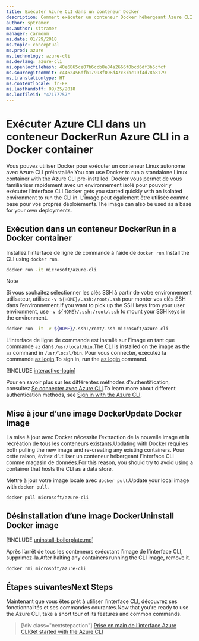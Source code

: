 ```yaml
---
title: Exécuter Azure CLI dans un conteneur Docker
description: Comment exécuter un conteneur Docker hébergeant Azure CLI
author: sptramer
ms.author: sttramer
manager: carmonm
ms.date: 01/29/2018
ms.topic: conceptual
ms.prod: azure
ms.technology: azure-cli
ms.devlang: azure-cli
ms.openlocfilehash: 40e6865ce07b6ccb8e84a2666f0bcd6df3b5cfcf
ms.sourcegitcommit: c4462456dfb17993f098d47c37bc19f4d78b8179
ms.translationtype: HT
ms.contentlocale: fr-FR
ms.lasthandoff: 09/25/2018
ms.locfileid: "47177757"
---
```

# <a name="run-azure-cli-in-a-docker-container"></a><span data-ttu-id="1c910-103">Exécuter Azure CLI dans un conteneur Docker</span><span class="sxs-lookup"><span data-stu-id="1c910-103">Run Azure CLI in a Docker container</span></span>

<span data-ttu-id="1c910-104">Vous pouvez utiliser Docker pour exécuter un conteneur Linux autonome avec Azure CLI préinstallée.</span><span class="sxs-lookup"><span data-stu-id="1c910-104">You can use Docker to run a standalone Linux container with the Azure CLI pre-installed.</span></span> <span data-ttu-id="1c910-105">Docker vous permet de vous familiariser rapidement avec un environnement isolé pour pouvoir y exécuter l’interface CLI.</span><span class="sxs-lookup"><span data-stu-id="1c910-105">Docker gets you started quickly with an isolated environment to run the CLI in.</span></span> <span data-ttu-id="1c910-106">L’image peut également être utilisée comme base pour vos propres déploiements.</span><span class="sxs-lookup"><span data-stu-id="1c910-106">The image can also be used as a base for your own deployments.</span></span>

## <a name="run-in-a-docker-container"></a><span data-ttu-id="1c910-107">Exécution dans un conteneur Docker</span><span class="sxs-lookup"><span data-stu-id="1c910-107">Run in a Docker container</span></span>

<span data-ttu-id="1c910-108">Installez l’interface de ligne de commande à l’aide de `docker run`.</span><span class="sxs-lookup"><span data-stu-id="1c910-108">Install the CLI using `docker run`.</span></span>

   ```bash
   docker run -it microsoft/azure-cli
   ```

> [!NOTE]
> <span data-ttu-id="1c910-109">Si vous souhaitez sélectionner les clés SSH à partir de votre environnement utilisateur, utilisez `-v ${HOME}/.ssh:/root/.ssh` pour monter vos clés SSH dans l’environnement.</span><span class="sxs-lookup"><span data-stu-id="1c910-109">If you want to pick up the SSH keys from your user environment, use `-v ${HOME}/.ssh:/root/.ssh` to mount your SSH keys in the environment.</span></span>
>
> ```bash
> docker run -it -v ${HOME}/.ssh:/root/.ssh microsoft/azure-cli
> ```

<span data-ttu-id="1c910-110">L’interface de ligne de commande est installé sur l’image en tant que commande `az` dans `/usr/local/bin`.</span><span class="sxs-lookup"><span data-stu-id="1c910-110">The CLI is installed on the image as the `az` command in `/usr/local/bin`.</span></span> <span data-ttu-id="1c910-111">Pour vous connecter, exécutez la commande [az login](/cli/azure/reference-index#az-login).</span><span class="sxs-lookup"><span data-stu-id="1c910-111">To sign in, run the [az login](/cli/azure/reference-index#az-login) command.</span></span>

[!INCLUDE [interactive-login](includes/interactive-login.md)]

<span data-ttu-id="1c910-112">Pour en savoir plus sur les différentes méthodes d’authentification, consultez [Se connecter avec Azure CLI](authenticate-azure-cli.md).</span><span class="sxs-lookup"><span data-stu-id="1c910-112">To learn more about different authentication methods, see [Sign in with the Azure CLI](authenticate-azure-cli.md).</span></span>

## <a name="update-docker-image"></a><span data-ttu-id="1c910-113">Mise à jour d’une image Docker</span><span class="sxs-lookup"><span data-stu-id="1c910-113">Update Docker image</span></span>

<span data-ttu-id="1c910-114">La mise à jour avec Docker nécessite l’extraction de la nouvelle image et la recréation de tous les conteneurs existants.</span><span class="sxs-lookup"><span data-stu-id="1c910-114">Updating with Docker requires both pulling the new image and re-creating any existing containers.</span></span> <span data-ttu-id="1c910-115">Pour cette raison, évitez d’utiliser un conteneur hébergeant l’interface CLI comme magasin de données.</span><span class="sxs-lookup"><span data-stu-id="1c910-115">For this reason, you should try to avoid using a container that hosts the CLI as a data store.</span></span>

<span data-ttu-id="1c910-116">Mettre à jour votre image locale avec `docker pull`.</span><span class="sxs-lookup"><span data-stu-id="1c910-116">Update your local image with `docker pull`.</span></span>

```bash
docker pull microsoft/azure-cli
```

## <a name="uninstall-docker-image"></a><span data-ttu-id="1c910-117">Désinstallation d’une image Docker</span><span class="sxs-lookup"><span data-stu-id="1c910-117">Uninstall Docker image</span></span>

[!INCLUDE [uninstall-boilerplate.md](includes/uninstall-boilerplate.md)]

<span data-ttu-id="1c910-118">Après l’arrêt de tous les conteneurs exécutant l’image de l’interface CLI, supprimez-la.</span><span class="sxs-lookup"><span data-stu-id="1c910-118">After halting any containers running the CLI image, remove it.</span></span>

```bash
docker rmi microsoft/azure-cli
```

## <a name="next-steps"></a><span data-ttu-id="1c910-119">Étapes suivantes</span><span class="sxs-lookup"><span data-stu-id="1c910-119">Next Steps</span></span>

<span data-ttu-id="1c910-120">Maintenant que vous êtes prêt à utiliser l’interface CLI, découvrez ses fonctionnalités et ses commandes courantes.</span><span class="sxs-lookup"><span data-stu-id="1c910-120">Now that you're ready to use the Azure CLI, take a short tour of its features and common commands.</span></span>

> [!div class="nextstepaction"]
> [<span data-ttu-id="1c910-121">Prise en main de l’interface Azure CLI</span><span class="sxs-lookup"><span data-stu-id="1c910-121">Get started with the Azure CLI</span></span>](get-started-with-azure-cli.md)

